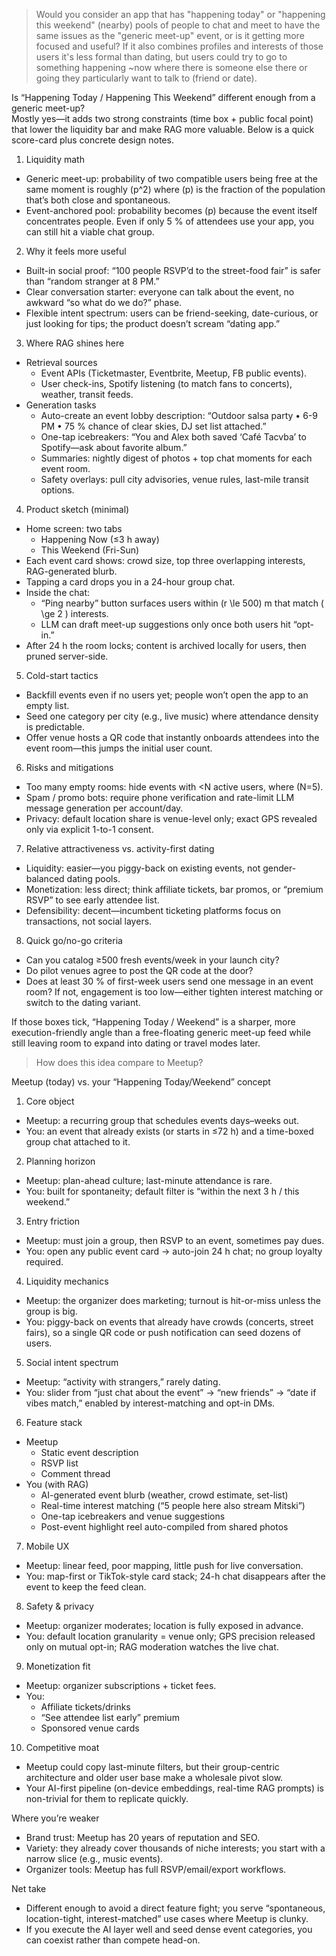 > Would you consider an app that has "happening today" or "happening this weekend" (nearby) pools of people to chat and meet to have the same issues as the "generic meet-up" event, or is it getting more focused and useful? If it also combines profiles and interests of those users it's less formal than dating, but users could try to go to something happening ~now where there is someone else there or going they particularly want to talk to (friend or date).

Is “Happening Today / Happening This Weekend” different enough from a generic meet-up?  
Mostly yes—it adds two strong constraints (time box + public focal point) that lower the liquidity bar and make RAG more valuable. Below is a quick score-card plus concrete design notes.

1. Liquidity math  
- Generic meet-up: probability of two compatible users being free at the same moment is roughly \(p^2\) where \(p\) is the fraction of the population that’s both close and spontaneous.  
- Event-anchored pool: probability becomes \(p\) because the event itself concentrates people. Even if only 5 % of attendees use your app, you can still hit a viable chat group.

2. Why it feels more useful  
- Built-in social proof: “100 people RSVP’d to the street-food fair” is safer than “random stranger at 8 PM.”  
- Clear conversation starter: everyone can talk about the event, no awkward “so what do we do?” phase.  
- Flexible intent spectrum: users can be friend-seeking, date-curious, or just looking for tips; the product doesn’t scream “dating app.”

3. Where RAG shines here  
- Retrieval sources  
  - Event APIs (Ticketmaster, Eventbrite, Meetup, FB public events).  
  - User check-ins, Spotify listening (to match fans to concerts), weather, transit feeds.  
- Generation tasks  
  - Auto-create an event lobby description: “Outdoor salsa party • 6-9 PM • 75 % chance of clear skies, DJ set list attached.”  
  - One-tap icebreakers: “You and Alex both saved ‘Café Tacvba’ to Spotify—ask about favorite album.”  
  - Summaries: nightly digest of photos + top chat moments for each event room.  
  - Safety overlays: pull city advisories, venue rules, last-mile transit options.

4. Product sketch (minimal)  
- Home screen: two tabs  
  - Happening Now (≤3 h away)  
  - This Weekend (Fri-Sun)  
- Each event card shows: crowd size, top three overlapping interests, RAG-generated blurb.  
- Tapping a card drops you in a 24-hour group chat.  
- Inside the chat:  
  - “Ping nearby” button surfaces users within \(r \le 500\) m that match \( \ge 2 \) interests.  
  - LLM can draft meet-up suggestions only once both users hit “opt-in.”  
- After 24 h the room locks; content is archived locally for users, then pruned server-side.

5. Cold-start tactics  
- Backfill events even if no users yet; people won’t open the app to an empty list.  
- Seed one category per city (e.g., live music) where attendance density is predictable.  
- Offer venue hosts a QR code that instantly onboards attendees into the event room—this jumps the initial user count.

6. Risks and mitigations  
- Too many empty rooms: hide events with <N active users, where \(N=5\).  
- Spam / promo bots: require phone verification and rate-limit LLM message generation per account/day.  
- Privacy: default location share is venue-level only; exact GPS revealed only via explicit 1-to-1 consent.

7. Relative attractiveness vs. activity-first dating  
- Liquidity: easier—you piggy-back on existing events, not gender-balanced dating pools.  
- Monetization: less direct; think affiliate tickets, bar promos, or “premium RSVP” to see early attendee list.  
- Defensibility: decent—incumbent ticketing platforms focus on transactions, not social layers.

8. Quick go/no-go criteria  
- Can you catalog ≥500 fresh events/week in your launch city?  
- Do pilot venues agree to post the QR code at the door?  
- Does at least 30 % of first-week users send one message in an event room? If not, engagement is too low—either tighten interest matching or switch to the dating variant.

If those boxes tick, “Happening Today / Weekend” is a sharper, more execution-friendly angle than a free-floating generic meet-up feed while still leaving room to expand into dating or travel modes later.

> How does this idea compare to Meetup?

Meetup (today) vs. your “Happening Today/Weekend” concept

1. Core object  
- Meetup: a recurring group that schedules events days–weeks out.  
- You: an event that already exists (or starts in ≤72 h) and a time-boxed group chat attached to it.

2. Planning horizon  
- Meetup: plan-ahead culture; last-minute attendance is rare.  
- You: built for spontaneity; default filter is “within the next 3 h / this weekend.”

3. Entry friction  
- Meetup: must join a group, then RSVP to an event, sometimes pay dues.  
- You: open any public event card → auto-join 24 h chat; no group loyalty required.

4. Liquidity mechanics  
- Meetup: the organizer does marketing; turnout is hit-or-miss unless the group is big.  
- You: piggy-back on events that already have crowds (concerts, street fairs), so a single QR code or push notification can seed dozens of users.

5. Social intent spectrum  
- Meetup: “activity with strangers,” rarely dating.  
- You: slider from “just chat about the event” → “new friends” → “date if vibes match,” enabled by interest-matching and opt-in DMs.

6. Feature stack  
- Meetup  
  - Static event description  
  - RSVP list  
  - Comment thread  
- You (with RAG)  
  - AI-generated event blurb (weather, crowd estimate, set-list)  
  - Real-time interest matching (“5 people here also stream Mitski”)  
  - One-tap icebreakers and venue suggestions  
  - Post-event highlight reel auto-compiled from shared photos

7. Mobile UX  
- Meetup: linear feed, poor mapping, little push for live conversation.  
- You: map-first or TikTok-style card stack; 24-h chat disappears after the event to keep the feed clean.

8. Safety & privacy  
- Meetup: organizer moderates; location is fully exposed in advance.  
- You: default location granularity = venue only; GPS precision released only on mutual opt-in; RAG moderation watches the live chat.

9. Monetization fit  
- Meetup: organizer subscriptions + ticket fees.  
- You:  
  - Affiliate tickets/drinks  
  - “See attendee list early” premium  
  - Sponsored venue cards

10. Competitive moat  
- Meetup could copy last-minute filters, but their group-centric architecture and older user base make a wholesale pivot slow.  
- Your AI-first pipeline (on-device embeddings, real-time RAG prompts) is non-trivial for them to replicate quickly.

Where you’re weaker  
- Brand trust: Meetup has 20 years of reputation and SEO.  
- Variety: they already cover thousands of niche interests; you start with a narrow slice (e.g., music events).  
- Organizer tools: Meetup has full RSVP/email/export workflows.

Net take  
- Different enough to avoid a direct feature fight; you serve “spontaneous, location-tight, interest-matched” use cases where Meetup is clunky.  
- If you execute the AI layer well and seed dense event categories, you can coexist rather than compete head-on.
